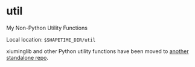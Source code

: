 # util
My Non-Python Utility Functions

Local location: `$SHAPETIME_DIR/util`

xiuminglib and other Python utility functions have been moved to [another standalone repo](https://github.com/xiumingzhang/xiuminglib).
